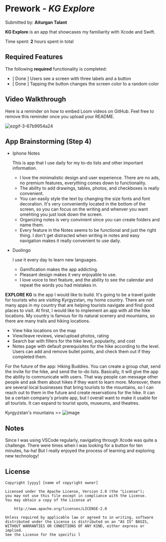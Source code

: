 # Prework - *KG Explore*

Submitted by: **Aiturgan Talant**

**KG Explore** is an app that showcases my familiarity with Xcode and Swift.

Time spent: **2** hours spent in total

## Required Features

The following **required** functionality is completed:

- [ Done ] Users see a screen with three labels and a button
- [ Done ] Tapping the button changes the screen color to a random color
 
## Video Walkthrough


Here is a reminder on how to embed Loom videos on GitHub. Feel free to remove this reminder once you upload your README. 

![ezgif-3-67b9954a24](https://github.com/bktfuture/CodePath-IOS-Dev/assets/86029622/b831208d-0b25-4d4f-9732-1d92c13da7be)




## App Brainstorming (Step 4)

- Iphone Notes

  This is app that I use daily for my to-do lists and other important information.
    - I love the minimalistic design and user experience. There are no ads, no premium features, everything comes down to functionality.
    - The ability to add drawings, tables, photos, and checkboxes is really convenient.
    - You can easily style the text by changing the size fonts and font decoration. It's very conveniently located in the bottom of the screen, so you can focus on the writing and whenver you want omehting you just look down the screen.
    - Organizing notes is very convinient since you can create folders and name them.
    - Every feature in the Notes seems to be functional and just the right thing. I don't get distracted when writing in notes and easy navigation makes it really convenient to use daily.

- Duolingo

  I use it every day to learn new languages.
  - Gamification makes the app addicting.
  - Pleasant design makes it very enjoyable to use.
  - I love voice to text feature, and the ability to see the calendar and repeat the words you had mistakes in. 

 **EXPLORE KG** is the app I would like to build. It's going to be a travel guide for tourists who are visiting Kyrgyzstan, my home country. There are not many apps in my country that are helping tourists navigate and find good places to visit. At first, I would like to implement an app with all the hike locations. My country is famous for its natural scenery and mountains, so there are many trails and hiking locations.
  - View hike locations on the map
  - View/leave reviews, view/upload photos, rating
  - Search bar with filters for the hike level, popularity, and cost
  - Notes page with default prerequisites for the hike according to the level. Users can add and remove bullet points, and check them out if they completed them.

For the future of the app: Hiking Buddies. You can create a group chat, send the invite for the hike, and send the to-do lists. Basically, it will give the app the ability to communicate with users. That way people can message other people and ask them about hikes if they want to learn more. Moreover, there are several local businesses that bring tourists to the mountains, so I can reach out to them in the future and create reservations for the hike. It can be a certain company's private app, but I overall want to make it usable for all tourists. It can expand to tourist spots, museums, and theatres. 
  
Kyrgyzstan's mountains >> 
![image](https://github.com/bktfuture/CodePath-IOS-Dev/assets/86029622/14044df6-560a-43a3-b156-579b721f8282)




## Notes

Since I was using VSCode regularly, navigating through Xcode was quite a challenge. There were times when I was looking for a button for ten minutes, ha-ha! But I really enjoyed the process of learning and exploring new technology!

## License

    Copyright [yyyy] [name of copyright owner]

    Licensed under the Apache License, Version 2.0 (the "License");
    you may not use this file except in compliance with the License.
    You may obtain a copy of the License at

        http://www.apache.org/licenses/LICENSE-2.0

    Unless required by applicable law or agreed to in writing, software
    distributed under the License is distributed on an "AS IS" BASIS,
    WITHOUT WARRANTIES OR CONDITIONS OF ANY KIND, either express or implied.
    See the License for the specific l
